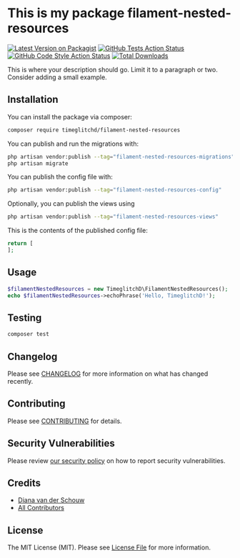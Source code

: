 # This is my package filament-nested-resources

[![Latest Version on Packagist](https://img.shields.io/packagist/v/timeglitchd/filament-nested-resources.svg?style=flat-square)](https://packagist.org/packages/timeglitchd/filament-nested-resources)
[![GitHub Tests Action Status](https://img.shields.io/github/actions/workflow/status/timeglitchd/filament-nested-resources/run-tests.yml?branch=main&label=tests&style=flat-square)](https://github.com/timeglitchd/filament-nested-resources/actions?query=workflow%3Arun-tests+branch%3Amain)
[![GitHub Code Style Action Status](https://img.shields.io/github/actions/workflow/status/timeglitchd/filament-nested-resources/fix-php-code-style-issues.yml?branch=main&label=code%20style&style=flat-square)](https://github.com/timeglitchd/filament-nested-resources/actions?query=workflow%3A"Fix+PHP+code+style+issues"+branch%3Amain)
[![Total Downloads](https://img.shields.io/packagist/dt/timeglitchd/filament-nested-resources.svg?style=flat-square)](https://packagist.org/packages/timeglitchd/filament-nested-resources)



This is where your description should go. Limit it to a paragraph or two. Consider adding a small example.

## Installation

You can install the package via composer:

```bash
composer require timeglitchd/filament-nested-resources
```

You can publish and run the migrations with:

```bash
php artisan vendor:publish --tag="filament-nested-resources-migrations"
php artisan migrate
```

You can publish the config file with:

```bash
php artisan vendor:publish --tag="filament-nested-resources-config"
```

Optionally, you can publish the views using

```bash
php artisan vendor:publish --tag="filament-nested-resources-views"
```

This is the contents of the published config file:

```php
return [
];
```

## Usage

```php
$filamentNestedResources = new TimeglitchD\FilamentNestedResources();
echo $filamentNestedResources->echoPhrase('Hello, TimeglitchD!');
```

## Testing

```bash
composer test
```

## Changelog

Please see [CHANGELOG](CHANGELOG.md) for more information on what has changed recently.

## Contributing

Please see [CONTRIBUTING](.github/CONTRIBUTING.md) for details.

## Security Vulnerabilities

Please review [our security policy](../../security/policy) on how to report security vulnerabilities.

## Credits

- [Diana van der Schouw](https://github.com/TimeglitchD)
- [All Contributors](../../contributors)

## License

The MIT License (MIT). Please see [License File](LICENSE.md) for more information.

